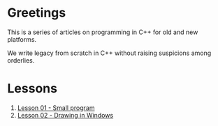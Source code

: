 # Greetings

This is a series of articles on programming in C++ for old and new platforms.

We write legacy from scratch in C++ without raising suspicions among orderlies.

# Lessons
1. [Lesson 01 - Small program](https://habr.com/ru/articles/872834/) 
2. [Lesson 02 - Drawing in Windows](https://habr.com/ru/articles/873318/)
